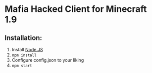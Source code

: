 # Mafia Hacked Client for Minecraft 1.9

## Installation:

1. Install [Node.JS](https://nodejs.org/)
2. `npm install`
3. Configure config.json to your liking
4. `npm start`
